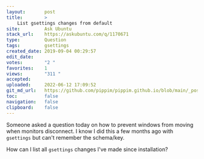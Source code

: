 ```yaml
---
layout:       post
title:        >
    List gsettings changes from default
site:         Ask Ubuntu
stack_url:    https://askubuntu.com/q/1170671
type:         Question
tags:         gsettings
created_date: 2019-09-04 00:29:57
edit_date:    
votes:        "2 "
favorites:    1
views:        "311 "
accepted:     
uploaded:     2022-06-12 17:09:52
git_md_url:   https://github.com/pippim/pippim.github.io/blob/main/_posts/2019/2019-09-04-List-gsettings-changes-from-default.md
toc:          false
navigation:   false
clipboard:    false
---
```


Someone asked a question today on how to prevent windows from moving when monitors disconnect. I know I did this a few months ago with `gsettings` but can't remember the schema/key.

How can I list all `gsettings` changes I've made since installation?
